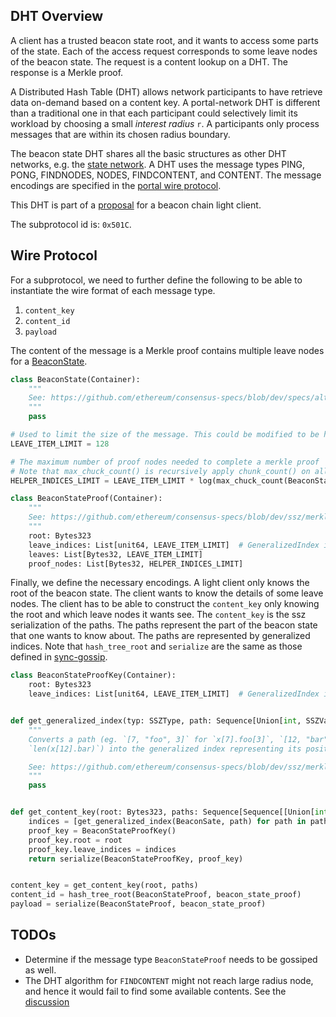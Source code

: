 ## DHT Overview
A client has a trusted beacon state root, and it wants to access some parts of the state. Each of the access request corresponds to some leave nodes of the beacon state. The request is a content lookup on a DHT. The response is a Merkle proof. 

A Distributed Hash Table (DHT) allows network participants to have retrieve data on-demand based on a content key. A portal-network DHT is different than a traditional one in that each participant could selectively limit its workload by choosing a small <em>interest radius</em> `r`. A participants only process messages that are within its chosen radius boundary.

The beacon state DHT shares all the basic structures as other DHT networks, e.g. the [state network](state-network.md). A DHT uses the message types PING, PONG, FINDNODES, NODES, FINDCONTENT, and CONTENT. The message encodings are specified in the [portal wire protocol](../portal-wire-protocol.md).

This DHT is part of a [proposal](https://ethresear.ch/t/a-beacon-chain-light-client-proposal/11064) for a beacon chain light client.

The subprotocol id is: `0x501C`.


## Wire Protocol
For a subprotocol, we need to further define the following to be able to instantiate the wire format of each message type.
1. `content_key`
1. `content_id` 
1. `payload`

The content of the message is a Merkle proof contains multiple leave nodes for a [BeaconState](https://github.com/ethereum/consensus-specs/blob/dev/specs/altair/beacon-chain.md#beaconstate).

```python
class BeaconState(Container):
    """
    See: https://github.com/ethereum/consensus-specs/blob/dev/specs/altair/beacon-chain.md#beaconstate
    """
    pass

# Used to limit the size of the message. This could be modified to be higher if needed.
LEAVE_ITEM_LIMIT = 128

# The maximum number of proof nodes needed to complete a merkle proof
# Note that max_chuck_count() is recursively apply chunk_count() on all possible paths of the BeaconState.
HELPER_INDICES_LIMIT = LEAVE_ITEM_LIMIT * log(max_chuck_count(BeaconState))  

class BeaconStateProof(Container):
    """
    See: https://github.com/ethereum/consensus-specs/blob/dev/ssz/merkle-proofs.md#merkle-multiproofs
    """
    root: Bytes323
    leave_indices: List[unit64, LEAVE_ITEM_LIMIT]  # GeneralizedIndex is represented by unit64
    leaves: List[Bytes32, LEAVE_ITEM_LIMIT]
    proof_nodes: List[Bytes32, HELPER_INDICES_LIMIT]
```

Finally, we define the necessary encodings. A light client only knows the root of the beacon state. The client wants to know the details of some leave nodes. The client has to be able to construct the `content_key` only knowing the root and which leave nodes it wants see. The `content_key` is the ssz serialization of the paths. The paths represent the part of the beacon state that one wants to know about. The paths are represented by generalized indices. Note that `hash_tree_root` and `serialize` are the same as those defined in [sync-gossip](sync-gossip.md). 

```python
class BeaconStateProofKey(Container):
    root: Bytes323
    leave_indices: List[unit64, LEAVE_ITEM_LIMIT]  # GeneralizedIndex is represented by unit64


def get_generalized_index(typ: SSZType, path: Sequence[Union[int, SSZVariableName]]) -> GeneralizedIndex:
    """
    Converts a path (eg. `[7, "foo", 3]` for `x[7].foo[3]`, `[12, "bar", "__len__"]` for
    `len(x[12].bar)`) into the generalized index representing its position in the Merkle tree.

    See: https://github.com/ethereum/consensus-specs/blob/dev/ssz/merkle-proofs.md#ssz-object-to-index
    """
    pass


def get_content_key(root: Bytes323, paths: Sequence[Sequence[[Union[int, SSZVariableName]]]) -> bytes:
    indices = [get_generalized_index(BeaconSate, path) for path in paths]
    proof_key = BeaconStateProofKey()
    proof_key.root = root
    proof_key.leave_indices = indices
    return serialize(BeaconStateProofKey, proof_key)


content_key = get_content_key(root, paths)
content_id = hash_tree_root(BeaconStateProof, beacon_state_proof)
payload = serialize(BeaconStateProof, beacon_state_proof)
```


## TODOs
- Determine if the message type `BeaconStateProof` needs to be gossiped as well.
- The DHT algorithm for `FINDCONTENT` might not reach large radius node, and hence it would fail to find some available contents. See the [discussion](https://github.com/ethereum/portal-network-specs/issues/91)

